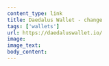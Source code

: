 ```yaml
---
content_type: link
title: Daedalus Wallet - change
tags: ['wallets']
url: https://daedaluswallet.io/
image:
image_text:
body_content:
---
```

